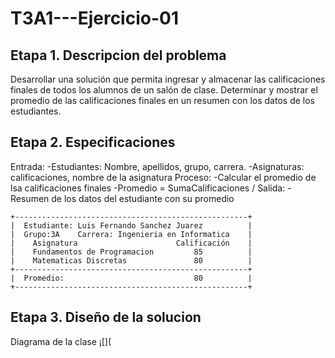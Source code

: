 # T3A1---Ejercicio-01

## Etapa 1. Descripcion del problema
Desarrollar una solución que permita ingresar y almacenar las calificaciones finales de todos los alumnos de un salón de clase. Determinar y mostrar el promedio de las calificaciones finales en un resumen con los datos de los estudiantes.

## Etapa 2. Especificaciones
Entrada:
  -Estudiantes: Nombre, apellidos, grupo, carrera.
  -Asignaturas: calificaciones, nombre de la asignatura
Proceso:
  -Calcular el promedio de lsa calificaciones finales
  -Promedio = SumaCalificaciones / 
Salida:
  -Resumen de los datos del estudiante con su promedio
~~~
+----------------------------------------------------+
|  Estudiante: Luis Fernando Sanchez Juarez          |
|  Grupo:3A    Carrera: Ingenieria en Informatica    |
|    Asignatura                      Calificación    |
|    Fundamentos de Programacion         85          |
|    Matematicas Discretas               80          |
+----------------------------------------------------+
|  Promedio:                             80          |
+----------------------------------------------------+
~~~
## Etapa 3. Diseño de la solucion
Diagrama de la clase
¡[](
